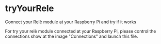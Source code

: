 # tryYourRele
Connect your Relè module at your Raspberry Pi and try if it works

For try your relè module connected at your Raspberry Pi, please control the connections show at the image "Connections" and launch this file.